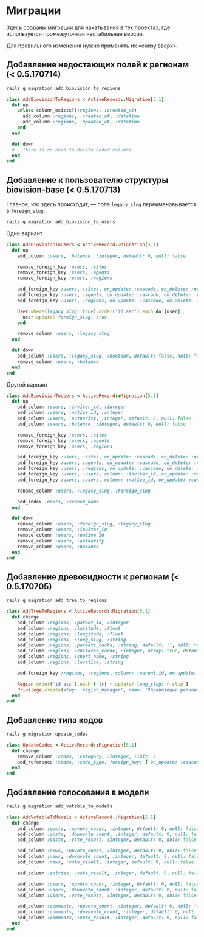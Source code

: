 Миграции
========

Здесь собраны миграции для накатывания в тех проектах, где используется
промежуточная нестабильная версия.

Для правильного изменения нужно применять их «снизу вверх».

Добавление недостающих полей к регионам (< 0.5.170714)
------------------------------------------------------

```bash
rails g migration add_biovision_to_regions
```

```ruby
class AddBiovisionToRegions < ActiveRecord::Migration[5.1]
  def up
    unless column_exists?(:regions, :created_at)
      add_column :regions, :created_at, :datetime
      add_column :regions, :updated_at, :datetime
    end
  end

  def down
  #   There is no need to delete added columns
  end
end
```

Добавление к пользователю структуры biovision-base (< 0.5.170713)
-----------------------------------------------------------------

Главное, что здесь происходит, — поле `legacy_slug` переименовывается 
в `foreign_slug`.

```bash
rails g migration add_biovision_to_users
```

Один вариант

```ruby
class AddBiovisionToUsers < ActiveRecord::Migration[5.1]
  def up
    add_column :users, :balance, :integer, default: 0, null: false

    remove_foreign_key :users, :sites
    remove_foreign_key :users, :agents
    remove_foreign_key :users, :regions

    add_foreign_key :users, :sites, on_update: :cascade, on_delete: :nullify
    add_foreign_key :users, :agents, on_update: :cascade, on_delete: :nullify
    add_foreign_key :users, :regions, on_update: :cascade, on_delete: :nullify

    User.where(legacy_slug: true).order('id asc').each do |user|
      user.update! foreign_slug: true
    end

    remove_column :users, :legacy_slug
  end

  def down
    add_column :users, :legacy_slug, :boolean, default: false, null: false
    remove_column :users, :balance
  end
end
```

Другой вариант

```ruby
class AddBiovisionToUsers < ActiveRecord::Migration[5.1]
  def up
    add_column :users, :inviter_id, :integer
    add_column :users, :native_id, :integer
    add_column :users, :authority, :integer, default: 0, null: false
    add_column :users, :balance, :integer, default: 0, null: false

    remove_foreign_key :users, :sites
    remove_foreign_key :users, :agents
    remove_foreign_key :users, :regions

    add_foreign_key :users, :sites, on_update: :cascade, on_delete: :nullify
    add_foreign_key :users, :agents, on_update: :cascade, on_delete: :nullify
    add_foreign_key :users, :regions, on_update: :cascade, on_delete: :nullify
    add_foreign_key :users, :users, column: :inviter_id, on_update: :cascade, on_delete: :nullify
    add_foreign_key :users, :users, column: :native_id, on_update: :cascade, on_delete: :nullify

    rename_column :users, :legacy_slug, :foreign_slug

    add_index :users, :screen_name
  end

  def down
    rename_column :users, :foreign_slug, :legacy_slug
    remove_column :users, :inviter_id
    remove_column :users, :native_id
    remove_column :users, :authority
    remove_column :users, :balance
  end
end
```

Добавление древовидности к регионам (< 0.5.170705)
--------------------------------------------------

```bash
rails g migration add_tree_to_regions
```

```ruby
class AddTreeToRegions < ActiveRecord::Migration[5.1]
  def change
    add_column :regions, :parent_id, :integer
    add_column :regions, :latitude, :float
    add_column :regions, :longitude, :float
    add_column :regions, :long_slug, :string
    add_column :regions, :parents_cache, :string, default: '', null: false
    add_column :regions, :children_cache, :integer, array: true, default: [], null: false
    add_column :regions, :short_name, :string
    add_column :regions, :locative, :string

    add_foreign_key :regions, :regions, column: :parent_id, on_update: :cascade, on_delete: :cascade

    Region.order('id asc').each { |r| r.update! long_slug: r.slug }
    Privilege.create(slug: 'region_manager', name: 'Управляющий регионом', regional: true)
  end
end
```

Добавление типа кодов
---------------------

```bash
rails g migration update_codes
```

```ruby
class UpdateCodes < ActiveRecord::Migration[5.1]
  def change
    remove_column :codes, :category, :integer, limit: 2
    add_reference :codes, :code_type, foreign_key: { on_update: :cascade, on_delete: :cascade }
  end
end
```

Добавление голосования в модели
-------------------------------

```bash
rails g migration add_votable_to_models
```

```ruby
class AddVotableToModels < ActiveRecord::Migration[5.1]
  def change
    add_column :posts, :upvote_count, :integer, default: 0, null: false
    add_column :posts, :downvote_count, :integer, default: 0, null: false
    add_column :posts, :vote_result, :integer, default: 0, null: false

    add_column :news, :upvote_count, :integer, default: 0, null: false
    add_column :news, :downvote_count, :integer, default: 0, null: false
    add_column :news, :vote_result, :integer, default: 0, null: false

    add_column :entries, :vote_result, :integer, default: 0, null: false

    add_column :users, :upvote_count, :integer, default: 0, null: false
    add_column :users, :downvote_count, :integer, default: 0, null: false
    add_column :users, :vote_result, :integer, default: 0, null: false

    add_column :comments, :upvote_count, :integer, default: 0, null: false
    add_column :comments, :downvote_count, :integer, default: 0, null: false
    add_column :comments, :vote_result, :integer, default: 0, null: false
  end
end
```